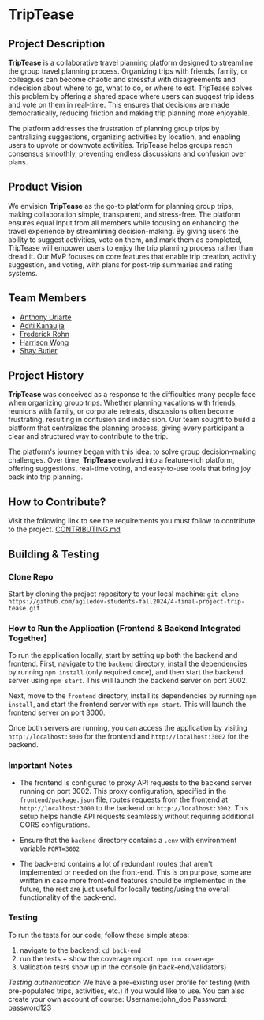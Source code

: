 # TripTease

## Project Description

**TripTease** is a collaborative travel planning platform designed to streamline the group travel planning process. Organizing trips with friends, family, or colleagues can become chaotic and stressful with disagreements and indecision about where to go, what to do, or where to eat. TripTease solves this problem by offering a shared space where users can suggest trip ideas and vote on them in real-time. This ensures that decisions are made democratically, reducing friction and making trip planning more enjoyable.

The platform addresses the frustration of planning group trips by centralizing suggestions, organizing activities by location, and enabling users to upvote or downvote activities. TripTease helps groups reach consensus smoothly, preventing endless discussions and confusion over plans.

## Product Vision

We envision **TripTease** as the go-to platform for planning group trips, making collaboration simple, transparent, and stress-free. The platform ensures equal input from all members while focusing on enhancing the travel experience by streamlining decision-making. By giving users the ability to suggest activities, vote on them, and mark them as completed, TripTease will empower users to enjoy the trip planning process rather than dread it. Our MVP focuses on core features that enable trip creation, activity suggestion, and voting, with plans for post-trip summaries and rating systems.

## Team Members

* [Anthony Uriarte](https://github.com/anthonyuri)
* [Aditi Kanaujia](https://github.com/akana3866)
* [Frederick Rohn](https://github.com/frederickrohn)
* [Harrison Wong](https://github.com/harrisonmangitwong)
* [Shay Butler](https://github.com/hawk-2414)

## Project History

**TripTease** was conceived as a response to the difficulties many people face when organizing group trips. Whether planning vacations with friends, reunions with family, or corporate retreats, discussions often become frustrating, resulting in confusion and indecision. Our team sought to build a platform that centralizes the planning process, giving every participant a clear and structured way to contribute to the trip.

The platform's journey began with this idea: to solve group decision-making challenges. Over time, **TripTease** evolved into a feature-rich platform, offering suggestions, real-time voting, and easy-to-use tools that bring joy back into trip planning.

## How to Contribute?
Visit the following link to see the requirements you must follow to contribute to the project.
[CONTRIBUTING.md](./CONTRIBUTING.md)

## Building & Testing

### Clone Repo
Start by cloning the project repository to your local machine:
`git clone https://github.com/agiledev-students-fall2024/4-final-project-trip-tease.git`

### How to Run the Application (Frontend & Backend Integrated Together)

To run the application locally, start by setting up both the backend and frontend. First, navigate to the `backend` directory, install the dependencies by running `npm install` (only required once), and then start the backend server using `npm start`. This will launch the backend server on port 3002. 

Next, move to the `frontend` directory, install its dependencies by running `npm install`, and start the frontend server with `npm start`. This will launch the frontend server on port 3000. 

Once both servers are running, you can access the application by visiting `http://localhost:3000` for the frontend and `http://localhost:3002` for the backend.

### Important Notes

- The frontend is configured to proxy API requests to the backend server running on port 3002. This proxy configuration, specified in the `frontend/package.json` file, routes requests from the frontend at `http://localhost:3000` to the backend on `http://localhost:3002`. This setup helps handle API requests seamlessly without requiring additional CORS configurations.

- Ensure that the `backend` directory contains a `.env` with environment variable `PORT=3002`

- The back-end contains a lot of redundant routes that aren't implemented or needed on the front-end. This is on purpose, some are written in case more front-end features should be implemented in the future, the rest are just useful for locally testing/using the overall functionality of the back-end.

### Testing

To run the tests for our code, follow these simple steps:
1. navigate to the backend: `cd back-end`
2. run the tests + show the coverage report: `npm run coverage`
3. Validation tests show up in the console (in back-end/validators)

*Testing authentication* We have a pre-existing user profile for testing (with pre-populated trips, activities, etc.) if you would like to use. You can also create your own account of course:
Username:john_doe
Password: password123




